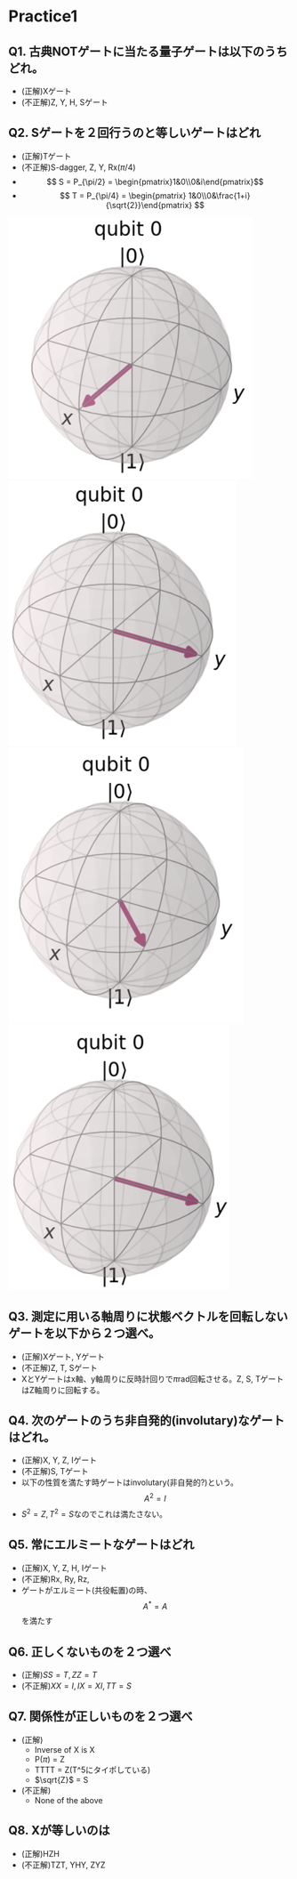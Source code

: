 # Practice1

## Q1. 古典NOTゲートに当たる量子ゲートは以下のうちどれ。

- (正解)Xゲート
- (不正解)Z, Y, H, Sゲート

## Q2. Sゲートを２回行うのと等しいゲートはどれ

- (正解)Tゲート
- (不正解)S-dagger, Z, Y, Rx($\pi$/4)
- $$ S = P_{\pi/2} = \begin{pmatrix}1&0\\0&i\end{pmatrix}$$
- $$ T = P_{\pi/4} = \begin{pmatrix} 1&0\\0&\frac{1+i}{\sqrt{2}}\end{pmatrix} $$

![q02_1](./pic/q02_1.png)![q02_2](./pic/q02_2.png)![q02_3](./pic/q02_3.png)![q02_4](./pic/q02_4.png)

## Q3. 測定に用いる軸周りに状態ベクトルを回転しないゲートを以下から２つ選べ。

- (正解)Xゲート, Yゲート
- (不正解)Z, T, Sゲート
- XとYゲートはx軸、y軸周りに反時計回りで$\pi$rad回転させる。Z, S, TゲートはZ軸周りに回転する。

## Q4. 次のゲートのうち非自発的(involutary)なゲートはどれ。

- (正解)X, Y, Z, Iゲート
- (不正解)S, Tゲート
- 以下の性質を満たす時ゲートはinvolutary(非自発的?)という。$$A^2 = I$$
- $S^2 = Z, T^2 = S$なのでこれは満たさない。

## Q5. 常にエルミートなゲートはどれ

- (正解)X, Y, Z, H, Iゲート
- (不正解)Rx, Ry, Rz, 
- ゲートがエルミート(共役転置)の時、$$A^* = A$$を満たす

## Q6. 正しくないものを２つ選べ

- (正解)$SS = T, ZZ = T$
- (不正解)$XX = I, IX = XI, TT = S$

## Q7. 関係性が正しいものを２つ選べ

- (正解)
  - Inverse of X is X
  - P($\pi$) = Z
  - TTTT = Z(T^5にタイポしている)
  - $\sqrt{Z}$ = S
- (不正解)
  - None of the above

## Q8. Xが等しいのは

- (正解)HZH
- (不正解)TZT, YHY, ZYZ